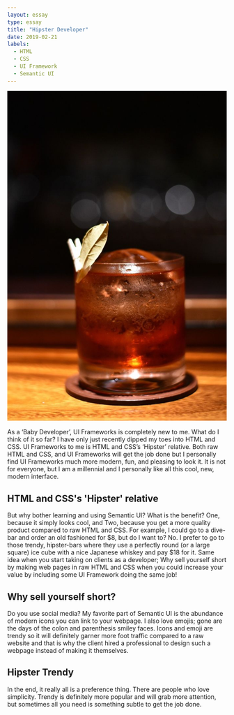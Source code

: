 ```yaml
---
layout: essay
type: essay
title: "Hipster Developer"
date: 2019-02-21
labels:
  - HTML
  - CSS
  - UI Framework
  - Semantic UI
---
```

<img class="ui medium left floated image" src="https://raw.githubusercontent.com/audreyford/audreyford.github.io/master/images/whiskey.jpg">

As a ‘Baby Developer’, UI Frameworks is completely new to me.  What do I think of it so far?  I have only just recently dipped my toes into HTML and CSS.  UI Frameworks to me is  HTML and CSS’s ‘Hipster’ relative.  Both raw HTML and CSS, and UI Frameworks will get the job done but I personally find UI Frameworks much more modern, fun, and pleasing to look it.  It is not for everyone, but I am a millennial and I personally like all this cool, new, modern interface.

## HTML and CSS's 'Hipster' relative

But why bother learning and using Semantic UI?  What is the benefit?  One, because it simply looks cool, and Two, because you get a more quality product compared to raw HTML and CSS.  For example, I could go to a dive-bar and order an old fashioned for $8, but do I want to? No.  I prefer to go to those trendy, hipster-bars where they use a perfectly round (or a large square) ice cube with a nice Japanese whiskey and pay $18 for it.  Same idea when you start taking on clients as a developer; Why sell yourself short by making web pages in raw HTML and CSS when you could increase your value by including some UI Framework doing the same job!  

## Why sell yourself short?

Do you use social media?  My favorite part of Semantic UI is the abundance of modern icons you can link to your webpage.  I also love emojis; gone are the days of the colon and parenthesis smiley faces.  Icons and emoji are trendy so it will definitely garner more foot traffic compared to a raw website and that is why the client hired a professional to design such a webpage instead of making it themselves.

## Hipster Trendy

In the end, it really all is a preference thing.  There are people who love simplicity.  Trendy is definitely more popular and will grab more attention, but sometimes all you need is something subtle to get the job done.  
